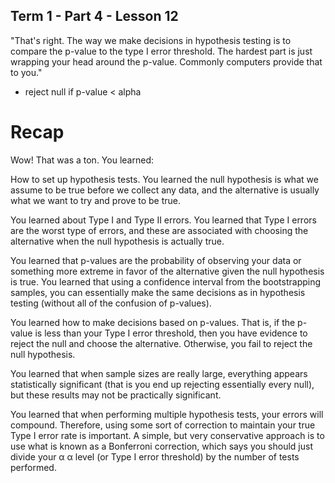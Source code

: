 ## Term 1 - Part 4 - Lesson 12

"That's right. The way we make decisions in hypothesis testing is to compare the p-value to the type I error threshold. The hardest part is just wrapping your head around the p-value. Commonly computers provide that to you."

- reject null if p-value < alpha

# Recap
Wow! That was a ton. You learned:

How to set up hypothesis tests. You learned the null hypothesis is what we assume to be true before we collect any data, and the alternative is usually what we want to try and prove to be true.

You learned about Type I and Type II errors. You learned that Type I errors are the worst type of errors, and these are associated with choosing the alternative when the null hypothesis is actually true.

You learned that p-values are the probability of observing your data or something more extreme in favor of the alternative given the null hypothesis is true. You learned that using a confidence interval from the bootstrapping samples, you can essentially make the same decisions as in hypothesis testing (without all of the confusion of p-values).

You learned how to make decisions based on p-values. That is, if the p-value is less than your Type I error threshold, then you have evidence to reject the null and choose the alternative. Otherwise, you fail to reject the null hypothesis.

You learned that when sample sizes are really large, everything appears statistically significant (that is you end up rejecting essentially every null), but these results may not be practically significant.

You learned that when performing multiple hypothesis tests, your errors will compound. Therefore, using some sort of correction to maintain your true Type I error rate is important. A simple, but very conservative approach is to use what is known as a Bonferroni correction, which says you should just divide your
α
α level (or Type I error threshold) by the number of tests performed.
